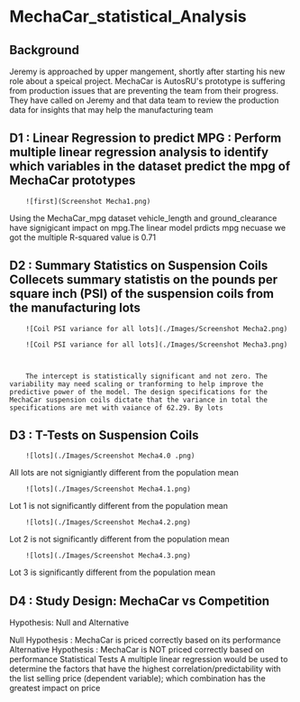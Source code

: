 # MechaCar_statistical_Analysis

## Background
Jeremy is approached by upper mangement, shortly after starting his new role about a speical project. MechaCar is AutosRU's prototype is suffering from production issues that are preventing the team from their progress. They have called on Jeremy and that data team to review the production data for insights that may help the manufacturing team

## D1 : Linear Regression to predict MPG : Perform multiple linear regression analysis to identify which variables in the dataset predict the mpg of MechaCar prototypes

        ![first](Screenshot Mecha1.png)


Using the MechaCar_mpg dataset  vehicle_length and ground_clearance have signigicant impact on mpg.The linear model prdicts mpg necuase we got the multiple R-squared value is 0.71   

## D2 : Summary Statistics on Suspension Coils Collecets summary statistis on the pounds per square inch (PSI) of the suspension coils from the manufacturing  lots

        ![Coil PSI variance for all lots](./Images/Screenshot Mecha2.png)

        ![Coil PSI variance for all lots](./Images/Screenshot Mecha3.png)



        The intercept is statistically significant and not zero. The variability may need scaling or tranforming to help improve the predictive power of the model. The design specifications for the MechaCar suspension coils dictate that the variance in total the specifications are met with vaiance of 62.29. By lots

## D3 : T-Tests on Suspension Coils

        ![lots](./Images/Screenshot Mecha4.0 .png)

All lots are not signigiantly different from the population mean

        ![lots](./Images/Screenshot Mecha4.1.png)

Lot 1 is not significantly different from the population mean
        
        
        ![lots](./Images/Screenshot Mecha4.2.png)

Lot 2 is not significantly different from the population mean
        
        ![lots](./Images/Screenshot Mecha4.3.png)

Lot 3 is significantly different from the population mean

## D4 : Study Design: MechaCar vs Competition

Hypothesis: Null and Alternative


Null Hypothesis : MechaCar is priced correctly based on its performance 
Alternative Hypothesis : MechaCar is NOT priced correctly based on performance 
Statistical Tests
A multiple linear regression would be used to determine the factors that have the highest correlation/predictability with the list selling price 
(dependent variable); which combination has the greatest impact on price





